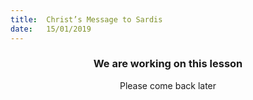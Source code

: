 ```yaml
---
title:  Christ’s Message to Sardis
date:   15/01/2019
---
```


### <center>We are working on this lesson</center>
<center>Please come back later</center>
